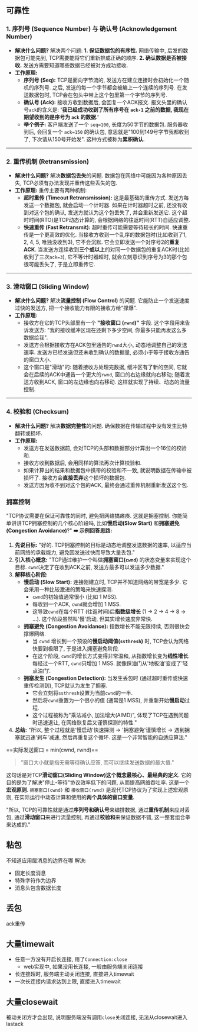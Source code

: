 ## 可靠性
### 1. 序列号 (Sequence Number) 与 确认号 (Acknowledgement Number)
* **解决什么问题?** 解决两个问题: **1. 保证数据包的有序性.** 网络传输中, 后发的数据包可能先到, TCP需要能将它们重新排成正确的顺序. **2. 确认数据是否被接收.** 发送方需要知道哪些数据已经被对方成功接收.
* **工作原理:**
    * **序列号 (Seq):** TCP是面向字节流的, 发送方在建立连接时会初始化一个随机的序列号. 之后, 发送的每一个字节都会被编上一个连续的序列号. 在发送数据包时, TCP会在包头中带上这个包里第一个字节的序列号.
    * **确认号 (Ack):** 接收方收到数据后, 会回复一个ACK报文. 报文头里的确认号`ack`的含义是: **'我已经成功收到了所有序号在 `ack-1` 之前的数据, 我现在期望收到的是序号为 `ack` 的数据.'**
    * **举个例子:** 客户端发送了一个 `seq=100`, 长度为50字节的数据包. 服务器收到后, 会回复一个 `ack=150` 的确认包, 意思就是"100到149号字节我都收到了, 下次请从150号开始发". 这种方式被称为**累积确认**.
---
### 2. 重传机制 (Retransmission)
* **解决什么问题?** 解决**数据包丢失**的问题. 数据包在网络中可能因为各种原因丢失, TCP必须有办法发现并重传这些丢失的包.
* **工作原理:** 重传主要有两种机制:
    * **超时重传 (Timeout Retransmission):** 这是最基础的重传方式. 发送方每发送一个数据包, 就会启动一个计时器. 如果在计时器超时之前, 还没有收到对这个包的确认, 发送方就认为这个包丢失了, 并会重新发送它. 这个超时时间(RTO)是TCP动态计算的, 会根据网络的往返时间(RTT)自适应调整.
    * **快速重传 (Fast Retransmit):** 超时重传可能需要等待较长的时间. 快速重传是一个更高效的优化. 当接收方收到一个乱序的数据包时(比如收到了1, 2, 4, 5, 唯独没收到3), 它不会沉默. 它会立即发送一个对序号2的**重复ACK**. 当发送方连续收到**三个或以上**的对同一个数据包的重复ACK时(比如收到了三次`ack=3`), 它不等计时器超时, 就会立刻意识到序号为3的那个包很可能丢失了, 于是立即重传它.
---
### 3. 滑动窗口 (Sliding Window)
* **解决什么问题?** 解决**流量控制 (Flow Control)** 的问题. 它能防止一个发送速度过快的发送方, 把一个接收能力有限的接收方给“撑爆”.
* **工作原理:**
    * 接收方在它的TCP头部里有一个 **"接收窗口 (`rwnd`)"** 字段. 这个字段用来告诉发送方: "我的接收缓冲区现在还剩下多少空间, 你最多只能再发这么多数据给我".
    * 发送方会根据接收方在ACK包里通告的`rwnd`大小, 动态地调整自己的发送速率. 发送方已经发送但还未收到确认的数据量, 必须小于等于接收方通告的窗口大小.
    * 这个窗口是"滑动"的: 随着接收方处理完数据, 缓冲区有了新的空间, 它就会在后续的ACK中通告一个更大的`rwnd`, 窗口的右边缘就向右移动; 随着发送方收到ACK, 窗口的左边缘也向右移动. 这样就实现了持续、动态的流量控制.
---
### 4. 校验和 (Checksum)
* **解决什么问题?** 解决**数据完整性**的问题. 确保数据在传输过程中没有发生比特翻转或损坏.
* **工作原理:**
    * 发送方在发送数据前, 会对TCP的头部和数据部分计算出一个16位的校验和.
    * 接收方收到数据后, 会用同样的算法再次计算校验和.
    * 如果计算出的结果和数据包中携带的校验和不一致, 就说明数据在传输中被损坏了. 接收方会**直接丢弃**这个损坏的数据包.
    * 发送方因为收不到对这个包的ACK, 最终会通过重传机制重新发送这个包.
### 拥塞控制
"TCP协议需要在保证可靠性的同时, 避免把网络搞瘫痪. 这就是拥塞控制. 你能简单讲讲TCP拥塞控制的几个核心阶段吗, 比如**慢启动(Slow Start)** 和**拥塞避免(Congestion Avoidance)**?"
**➡️ 示例回答思路:**
1. **先说目标:** "好的. TCP拥塞控制的目标是动态地调整发送数据的速率, 以适应当前网络的承载能力, 避免因发送过快而导致大量丢包."
2. **引入核心概念:** "TCP通过维护一个叫做**拥塞窗口(`cwnd`)** 的状态变量来实现这个目标. `cwnd`决定了在收到ACK之前, 发送方最多可以发送多少数据."
3. **解释核心阶段:**
    - **慢启动 (Slow Start):** 连接刚建立时, TCP并不知道网络的带宽是多少. 它会采用一种比较激进的策略来快速探测.
        - `cwnd`的初始值通常很小 (比如 1 MSS).
        - 每收到一个ACK, `cwnd`就会增加 1 MSS.
        - 这导致`cwnd`在每个RTT (往返时间)后**指数级增长** (1 -> 2 -> 4 -> 8 -> ...). 这个阶段虽然叫'慢'启动, 但其实增长速度非常快.
    - **拥塞避免 (Congestion Avoidance):** 指数增长不能无限持续, 否则很快会撑爆网络.
        - 当 `cwnd` 增长到一个预设的**慢启动阈值(`ssthresh`)** 时, TCP会认为网络快要到极限了, 于是进入拥塞避免阶段.
        - 在这个阶段, `cwnd`的增长方式变得非常温和, 从指数增长变为**线性增长**. 每经过一个RTT, `cwnd`只增加 1 MSS. 就像踩油门从'地板油'变成了'轻点油门'.
    - **拥塞发生 (Congestion Detection):** 当发生丢包时 (通过超时重传或快速重传检测到), TCP就认为发生了拥塞.
        - 它会立刻将`ssthresh`设置为当前`cwnd`的一半.
        - 然后将`cwnd`重置为一个很小的值 (通常是1 MSS), 并重新开始**慢启动**过程.
        - 这个过程被称为"乘法减小, 加法增大(AIMD)", 体现了TCP在遇到问题时迅速退让, 在网络恢复后又谨慎探测的特性."
4. **总结:** "所以, 整个过程就是'慢启动'快速探测 -> '拥塞避免'谨慎增长 -> 遇到拥塞就迅速'刹车'减速, 然后再重复这个循环. 这是一个非常智能的自适应算法."

==实际发送窗口 = min(cwnd, rwnd)==
> "窗口大小就是指无需等待确认应答, 而可以继续发送数据的最大值."

这句话是对TCP**滑动窗口(Sliding Window)这个概念最核心、最经典的定义**. 它的目的是为了解决"停止-等待"协议效率低下的问题, 从而提高网络吞吐率. 这是一个**宏观原则**.
`拥塞窗口(cwnd)` 和 `接收窗口(rwnd)` 是现代TCP协议为了实现上述宏观原则, 在实际运行中动态计算和使用的**两个具体的窗口变量**.

"所以, TCP的可靠性就是通过**序列号和确认号**来编排数据, 通过**重传机制**来应对丢包, 通过**滑动窗口**来进行流量控制, 再通过**校验和**来保证数据不错, 这一整套组合拳来达成的."

## 粘包
不知道应用层消息的边界在哪
解决:
- 固定长度消息
- 特殊字符作为边界
- 消息头包含数据长度
## 丢包
ack重传
## 大量timewait
- 任意一方没有开启长连接, 用了`Connection:close`
	- web实现中, 如果没用长连接, 一般由服务端关闭连接
- 长连接超时, 服务端主动关闭连接, 直接进入timewait
- 一次长连接内请求达到上限, 直接进入timewait
## 大量closewait
被动关闭方才会出现, 说明服务端没有调用`close`关闭连接, 无法从closewait进入lastack